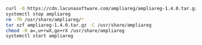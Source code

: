 ﻿```sh
curl -O https://cdn.lacunasoftware.com/ampliareg/ampliareg-1.4.0.tar.gz
systemctl stop ampliareg
rm -fR /usr/share/ampliareg/*
tar xzf ampliareg-1.4.0.tar.gz -C /usr/share/ampliareg
chmod -R a=,u+rwX,go+rX /usr/share/ampliareg
systemctl start ampliareg
```
